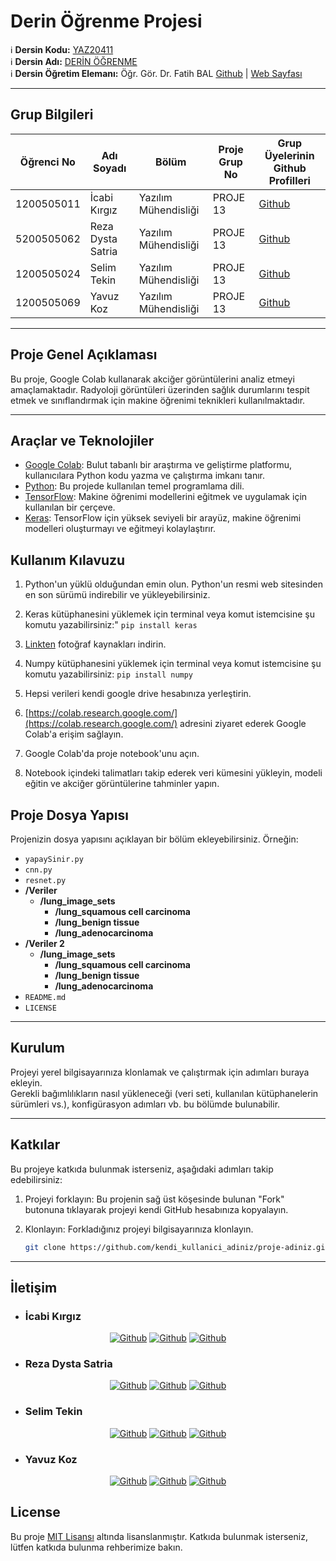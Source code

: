 # Derin Öğrenme Projesi

:information_source: **Dersin Kodu:** [YAZ20411](https://ebp.klu.edu.tr/Ders/dersDetay/YAZ20411/716026/tr)  
:information_source: **Dersin Adı:** [DERİN ÖĞRENME](https://ebp.klu.edu.tr/Ders/dersDetay/YAZ20411/716026/tr)  
:information_source: **Dersin Öğretim Elemanı:** Öğr. Gör. Dr. Fatih BAL  [Github](https://github.com/balfatih)   |    [Web Sayfası](https://balfatih.github.io/)
   
---

## Grup Bilgileri

| Öğrenci No | Adı Soyadı           | Bölüm          		   | Proje Grup No | Grup Üyelerinin Github Profilleri                 |
|------------|----------------------|--------------------------|---------------|---------------------------------------------------|
| 1200505011  | İcabi Kırgız		| Yazılım Mühendisliği     | PROJE 13       | [Github](https://github.com/balfatih)     |
| 5200505062  | Reza Dysta Satria   | Yazılım Mühendisliği     | PROJE 13       | [Github](https://github.com/balfatih)     |
| 1200505024     | Selim Tekin   | Yazılım Mühendisliği     | PROJE 13       | [Github](https://github.com/balfatih)     |
| 1200505069     | Yavuz Koz   | Yazılım Mühendisliği     | PROJE 13       | [Github](https://github.com/balfatih)     |

---

## Proje Genel Açıklaması

Bu proje, Google Colab kullanarak akciğer görüntülerini analiz etmeyi amaçlamaktadır. Radyoloji görüntüleri üzerinden sağlık durumlarını tespit etmek ve sınıflandırmak için makine öğrenimi teknikleri kullanılmaktadır.

---

## Araçlar ve Teknolojiler
- [Google Colab](https://colab.research.google.com/): Bulut tabanlı bir araştırma ve geliştirme platformu, kullanıcılara Python kodu yazma ve çalıştırma imkanı tanır.
- [Python](https://www.python.org/): Bu projede kullanılan temel programlama dili.
- [TensorFlow](https://www.tensorflow.org/): Makine öğrenimi modellerini eğitmek ve uygulamak için kullanılan bir çerçeve.
- [Keras](https://keras.io/): TensorFlow için yüksek seviyeli bir arayüz, makine öğrenimi modelleri oluşturmayı ve eğitmeyi kolaylaştırır.


## Kullanım Kılavuzu

1. Python'un yüklü olduğundan emin olun. Python'un resmi web sitesinden en son sürümü indirebilir ve yükleyebilirsiniz.

2. Keras kütüphanesini yüklemek için terminal veya komut istemcisine şu komutu yazabilirsiniz:"
   ``` pip install keras ```
   
3. [Linkten](https://drive.google.com/file/d/1pxkEk-3t_9NHJtiKStPXpogwfsd8Ivnl/view) fotoğraf kaynakları indirin.
4. Numpy kütüphanesini yüklemek için terminal veya komut istemcisine şu komutu yazabilirsiniz:
   ``` pip install numpy ```
5. Hepsi verileri kendi google drive hesabınıza yerleştirin.
6. [https://colab.research.google.com/](https://colab.research.google.com/) adresini ziyaret ederek Google Colab'a erişim sağlayın.
7. Google Colab'da proje notebook'unu açın.
8. Notebook içindeki talimatları takip ederek veri kümesini yükleyin, modeli eğitin ve akciğer görüntülerine tahminler yapın.



## Proje Dosya Yapısı

Projenizin dosya yapısını açıklayan bir bölüm ekleyebilirsiniz. Örneğin:

- `yapaySinir.py`
- `cnn.py`
- `resnet.py`
- **/Veriler**
  - **/lung_image_sets**
       - **/lung_squamous cell carcinoma**
       - **/lung_benign tissue**
       - **/lung_adenocarcinoma**
- **/Veriler 2**
  - **/lung_image_sets**
       - **/lung_squamous cell carcinoma**
       - **/lung_benign tissue**
       - **/lung_adenocarcinoma**
- `README.md`
- `LICENSE`  


---

## Kurulum

Projeyi yerel bilgisayarınıza klonlamak ve çalıştırmak için adımları buraya ekleyin.  
Gerekli bağımlılıkların nasıl yükleneceği (veri seti, kullanılan kütüphanelerin sürümleri vs.), konfigürasyon adımları vb. bu bölümde bulunabilir.

---



## Katkılar

Bu projeye katkıda bulunmak isterseniz, aşağıdaki adımları takip edebilirsiniz:

1. Projeyi forklayın: Bu projenin sağ üst köşesinde bulunan "Fork" butonuna tıklayarak projeyi kendi GitHub hesabınıza kopyalayın.
2. Klonlayın: Forkladığınız projeyi bilgisayarınıza klonlayın.

   ```bash
   git clone https://github.com/kendi_kullanici_adiniz/proje-adiniz.git
   ```
---

## İletişim

* ### İcabi Kırgız

<div align=center>
  
[<img  alt="Github" src="https://img.shields.io/badge/GitHub-000000.svg?&style=for-the-badge&logo=Github&logoColor=white"/>](https://github.com/Cahrion) 
[<img  alt="Github" src="https://img.shields.io/badge/Instagram-000000.svg?&style=for-the-badge&logo=Instagram&logoColor=white"/>](https://www.instagram.com/icabi.krgz/)
[<img  alt="Github" src="https://img.shields.io/badge/LinkedIn-000000.svg?&style=for-the-badge&logo=linkedIn&logoColor=white"/>](https://www.linkedin.com/search/results/all/?fetchDeterministicClustersOnly=true&heroEntityKey=urn%3Ali%3Afsd_profile%3AACoAADRkB_YBsnznQAqOVILPQsDeWDYp7mARlK0&keywords=i%CC%87cabi%20k%C4%B1rg%C4%B1z&origin=RICH_QUERY_SUGGESTION&position=0&searchId=72d49290-eb9b-4dea-a4e6-313158b450f3&sid=4Zp&spellCorrectionEnabled=false)


</div>

* ### Reza Dysta Satria

<div align=center>
  
[<img  alt="Github" src="https://img.shields.io/badge/GitHub-000000.svg?&style=for-the-badge&logo=Github&logoColor=white"/>](https://github.com/dystaSatria) 
[<img  alt="Github" src="https://img.shields.io/badge/Instagram-000000.svg?&style=for-the-badge&logo=Instagram&logoColor=white"/>](https://www.instagram.com/dyzzta/)
[<img  alt="Github" src="https://img.shields.io/badge/LinkedIn-000000.svg?&style=for-the-badge&logo=linkedIn&logoColor=white"/>](https://www.linkedin.com/in/reza-dysta-satria-9b0a431b2/)

</div>

* ### Selim Tekin

<div align=center>
  
[<img  alt="Github" src="https://img.shields.io/badge/GitHub-000000.svg?&style=for-the-badge&logo=Github&logoColor=white"/>](https://github.com/dystaSatria) 
[<img  alt="Github" src="https://img.shields.io/badge/Instagram-000000.svg?&style=for-the-badge&logo=Instagram&logoColor=white"/>](https://www.instagram.com/dyzzta/)
[<img  alt="Github" src="https://img.shields.io/badge/LinkedIn-000000.svg?&style=for-the-badge&logo=linkedIn&logoColor=white"/>](https://www.linkedin.com/in/reza-dysta-satria-9b0a431b2/)

</div>

* ### Yavuz Koz

<div align=center>
  
[<img  alt="Github" src="https://img.shields.io/badge/GitHub-000000.svg?&style=for-the-badge&logo=Github&logoColor=white"/>](https://github.com/dystaSatria) 
[<img  alt="Github" src="https://img.shields.io/badge/Instagram-000000.svg?&style=for-the-badge&logo=Instagram&logoColor=white"/>](https://www.instagram.com/dyzzta/)
[<img  alt="Github" src="https://img.shields.io/badge/LinkedIn-000000.svg?&style=for-the-badge&logo=linkedIn&logoColor=white"/>](https://www.linkedin.com/in/reza-dysta-satria-9b0a431b2/)

</div>

## License

Bu proje [MIT Lisansı](https://license.md/licenses/mit-license/) altında lisanslanmıştır. Katkıda bulunmak isterseniz, lütfen katkıda bulunma rehberimize bakın.
   
